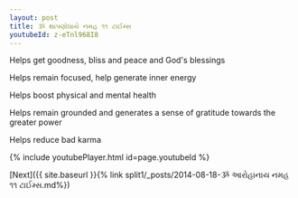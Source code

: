 ```yaml
---
layout: post
title: ૐ થાપણોધાયે નમહ ૧૧ ટાઈમ્સ
youtubeId: z-eTnl968I8
---
```

 
 
Helps get goodness, bliss and peace and God's blessings
 
Helps remain focused, help generate inner energy 
 
Helps boost physical and mental health 
 
Helps remain grounded and generates a sense of gratitude towards the greater power 
 
Helps reduce bad karma
 
 
 
 


{% include youtubePlayer.html id=page.youtubeId %}
 
[Next]({{ site.baseurl }}{% link  split1/_posts/2014-08-18-ૐ આરોહાનાય નમહ ૧૧ ટાઈમ્સ.md%})
 
